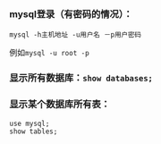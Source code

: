 ### mysql登录（有密码的情况）：
```
mysql -h主机地址 -u用户名 －p用户密码
``` 
例如`mysql -u root -p`

### 显示所有数据库：`show databases;`

### 显示某个数据库所有表： 
```
use mysql;
show tables;
```